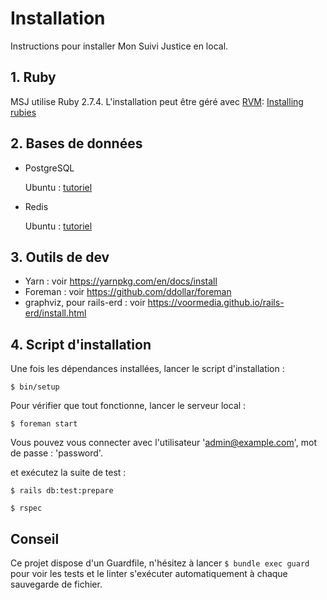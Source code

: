 # Installation

Instructions pour installer Mon Suivi Justice en local.

## 1. Ruby

MSJ utilise Ruby 2.7.4. L'installation peut être géré avec [RVM](https://rvm.io/): [Installing rubies](https://rvm.io/rubies/installing)

## 2. Bases de données

- PostgreSQL

  Ubuntu : [tutoriel](https://www.digitalocean.com/community/tutorials/how-to-install-postgresql-on-ubuntu-20-04-quickstart)

- Redis

  Ubuntu : [tutoriel](https://www.digitalocean.com/community/tutorials/how-to-install-and-secure-redis-on-ubuntu-20-04)

## 3. Outils de dev

- Yarn : voir https://yarnpkg.com/en/docs/install
- Foreman : voir https://github.com/ddollar/foreman
- graphviz, pour rails-erd : voir https://voormedia.github.io/rails-erd/install.html

## 4. Script d'installation

Une fois les dépendances installées, lancer le script d'installation :

`$ bin/setup`

Pour vérifier que tout fonctionne, lancer le serveur local :

`$ foreman start`

Vous pouvez vous connecter avec l'utilisateur 'admin@example.com', mot de passe : 'password'.

et exécutez la suite de test :

`$ rails db:test:prepare`

`$ rspec`

## Conseil

Ce projet dispose d'un Guardfile, n'hésitez à lancer `$ bundle exec guard` pour voir les tests et le linter s'exécuter automatiquement à chaque sauvegarde de fichier.
